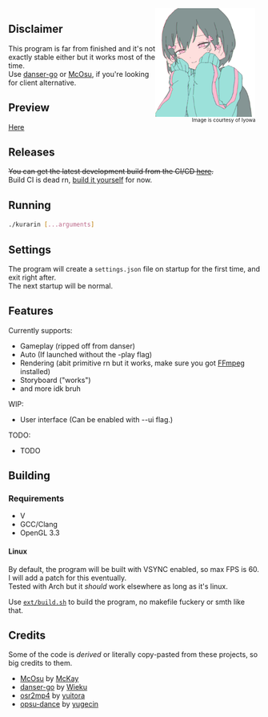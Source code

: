 <div style="float: right; text-align: center;">
    <div>
        <img width="200" align="right" style="float: right; margin: 0 10px 0 0;" alt="Kurarin" src="assets/textures/kurarin.png">
    </div>
    <a align="right" style="text-decoration: none; font-size: 10px; float: right; margin: 0 10px 0 0;" href="https://youtu.be/2b1IexhKPz4"> Image is courtesy of Iyowa </a>
</div>

## Disclaimer

This program is far from finished and it's not exactly stable either but it works most of the time. <br/>
Use [danser-go](https://github.com/Wieku/danser-go) or [McOsu](https://github.com/McKay42/McOsu), if you're looking for client alternative.

## Preview

[Here](PREVIEWS.md)

## Releases

~~You can get the latest development build from the CI/CD
[here](https://github.com/FireRedz/kurarin/actions/workflows/ci.yml).~~ <br />
Build CI is dead rn, [build it yourself](#building) for now.

## Running

```bash
./kurarin [...arguments]
```

## Settings

The program will create a `settings.json` file on startup for the first time, and exit right after. <br/>
The next startup will be normal.

## Features

Currently supports:

* Gameplay (ripped off from danser)
* Auto (If launched without the -play flag)
* Rendering (abit primitive rn but it works, make sure you got [FFmpeg](https://ffmpeg.org/) installed)
* Storyboard ("works")
* and more idk bruh

WIP:

* User interface (Can be enabled with --ui flag.)

TODO:

* TODO

## Building

### Requirements

* V
* GCC/Clang
* OpenGL 3.3

#### Linux

By default, the program will be built with VSYNC enabled, so max FPS is 60. I will add a patch for this eventually. <br/>
Tested with Arch but it _should_ work elsewhere as long as it's linux.

Use [`ext/build.sh`](https://github.com/FireRedz/kurarin/blob/rewrite/ext/build.sh) to build the program, no makefile
fuckery or smth like that.

## Credits

Some of the code is _derived_ or literally copy-pasted from these projects, so big credits to them.

* [McOsu](https://github.com/McKay42/McOsu) by [McKay](https://github.com/McKay42)
* [danser-go](https://github.com/Wieku/danser-go) by [Wieku](https://github.com/Wieku)
* [osr2mp4](https://github.com/uyitroa/osr2mp4-core) by [yuitora](https://github.com/uyitroa)
* [opsu-dance](https://github.com/yugecin/opsu-dance) by [yugecin](https://github.com/yugecin)
